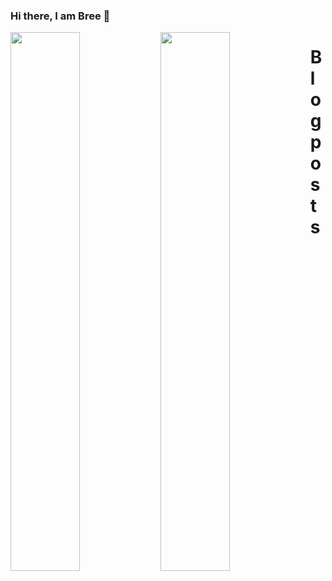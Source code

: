 ### Hi there, I am Bree 👋

<img align="left" width="47%" src="https://github-readme-stats.vercel.app/api?username=breebrowder" />

<img align="left" width="47%" src="https://github-readme-stats.vercel.app/api/top-langs/?username=breebrowder&layout=compact" />



# Blog posts
<!-- BLOG-POST-LIST:START -->
<!-- BLOG-POST-LIST:END -->

<!--
**breebrowder/breebrowder** is a ✨ _special_ ✨ repository because its `README.md` (this file) appears on your GitHub profile.

Here are some ideas to get you started:

- 🔭 I’m currently working on ...
- 🌱 I’m currently learning ...
- 👯 I’m looking to collaborate on ...
- 🤔 I’m looking for help with ...
- 💬 Ask me about ...
- 📫 How to reach me: ...
- 😄 Pronouns: ...
- ⚡ Fun fact: ...
-->
